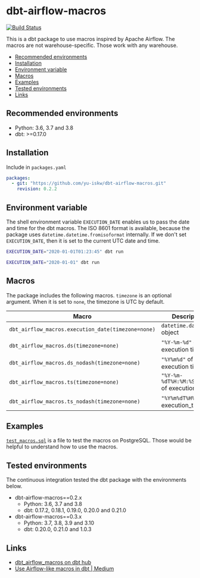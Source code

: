 # dbt-airflow-macros
[![Build Status](https://circleci.com/gh/yu-iskw/dbt-airflow-macros.svg?style=svg)](https://app.circleci.com/pipelines/github/yu-iskw/dbt-airflow-macros)

This is a dbt package to use macros inspired by Apache Airflow.
The macros are not warehouse-specific.
Those work with any warehouse.

<!-- START doctoc generated TOC please keep comment here to allow auto update -->
<!-- DON'T EDIT THIS SECTION, INSTEAD RE-RUN doctoc TO UPDATE -->

- [Recommended environments](#recommended-environments)
- [Installation](#installation)
- [Environment variable](#environment-variable)
- [Macros](#macros)
- [Examples](#examples)
- [Tested environments](#tested-environments)
- [Links](#links)

<!-- END doctoc generated TOC please keep comment here to allow auto update -->

## Recommended environments
- Python: 3.6, 3.7 and 3.8
- dbt: >=0.17.0

## Installation
Include in `packages.yaml`
```yaml
packages:
  - git: "https://github.com/yu-iskw/dbt-airflow-macros.git"
    revision: 0.2.2
```

## Environment variable
The shell environment variable `EXECUTION_DATE` enables us to pass the date and time for the dbt macros.
The ISO 8601 format is available, because the package uses `datetime.datetime.fromisoformat` internally.
If we don't set `EXECUTION_DATE`, then it is set to the current UTC date and time.

```bash
EXECUTION_DATE="2020-01-01T01:23:45" dbt run

EXECUTION_DATE="2020-01-01" dbt run
```

## Macros
The package includes the following macros.
`timezone` is an optional argument.
When it is set to `none`, the timezone is UTC by default.

|Macro                                             |Description                                  |
|--------------------------------------------------|---------------------------------------------|
|`dbt_airflow_macros.execution_date(timezone=none)`|`datetime.datetime` object                   |
|`dbt_airflow_macros.ds(timezone=none)`            |`"%Y-%m-%d"` of execution time               |
|`dbt_airflow_macros.ds_nodash(timezone=none)`     |`"%Y%m%d"` of execution time                 |
|`dbt_airflow_macros.ts(timezone=none)`            |`"%Y-%m-%dT%H:%M:%S+00:00"` of execution time|
|`dbt_airflow_macros.ts_nodash(timezone=none)`     |`"%Y%m%dT%H%M%S"`of execution_time           |

## Examples
[`test_macros.sql`](./integration_tests/postgres/models/test_macros.sql) is a file to test the macros on PostgreSQL.
Those would be helpful to understand how to use the macros.

## Tested environments
The continuous integration tested the dbt package with the environments below.

- dbt-airflow-macros==0.2.x
  - Python: 3.6, 3.7 and 3.8
  - dbt: 0.17.2, 0.18.1, 0.19.0, 0.20.0 and 0.21.0
- dbt-airflow-macros==0.3.x
  - Python: 3.7, 3.8, 3.9 and 3.10
  - dbt: 0.20.0, 0.21.0 and 1.0.3

## Links
* [dbt_airflow_macros on dbt hub](https://hub.getdbt.com/yu-iskw/dbt_airflow_macros/latest/)
* [Use Airflow\-like macros in dbt | Medium](https://yu-ishikawa.medium.com/use-airflow-like-macros-in-dbt-4bc9fba8e21a)
